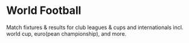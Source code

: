 # World Football

Match fixtures & results for club leagues & cups 
and internationals incl. world cup, euro(pean championship), and more.






